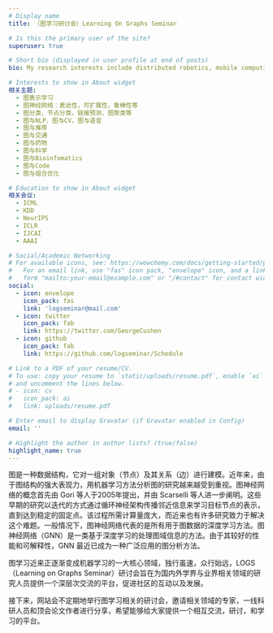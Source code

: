 ```yaml
---
# Display name
title: （图学习研讨会）Learning On Graphs Seminar

# Is this the primary user of the site?
superuser: true

# Short bio (displayed in user profile at end of posts)
bio: My research interests include distributed robotics, mobile computing and programmable matter.

# Interests to show in About widget
相关主题:
  - 图表示学习
  - 图神经网络：表达性，可扩展性，鲁棒性等
  - 图分类，节点分类，链接预测，图聚类等
  - 图与NLP，图与CV，图与语音
  - 图与推荐
  - 图与交通
  - 图与药物
  - 图与科学
  - 图与Bioinfomatics
  - 图与Code
  - 图与组合优化

# Education to show in About widget
相关会议:
  - ICML
  - KDD
  - NeurIPS
  - ICLR
  - IJCAI
  - AAAI

# Social/Academic Networking
# For available icons, see: https://wowchemy.com/docs/getting-started/page-builder/#icons
#   For an email link, use "fas" icon pack, "envelope" icon, and a link in the
#   form "mailto:your-email@example.com" or "/#contact" for contact widget.
social:
  - icon: envelope
    icon_pack: fas
    link: 'logseminar@mail.com'
  - icon: twitter
    icon_pack: fab
    link: https://twitter.com/GeorgeCushen
  - icon: github
    icon_pack: fab
    link: https://github.com/logseminar/Schedule

# Link to a PDF of your resume/CV.
# To use: copy your resume to `static/uploads/resume.pdf`, enable `ai` icons in `params.toml`,
# and uncomment the lines below.
# - icon: cv
#   icon_pack: ai
#   link: uploads/resume.pdf

# Enter email to display Gravatar (if Gravatar enabled in Config)
email: ''

# Highlight the author in author lists? (true/false)
highlight_name: true
---
```


图是一种数据结构，它对一组对象（节点）及其关系（边）进行建模。近年来，由于图结构的强大表现力，用机器学习方法分析图的研究越来越受到重视。图神经网络的概念首先由 Gori 等人于2005年提出，并由 Scarselli 等人进一步阐明。这些早期的研究以迭代的方式通过循环神经架构传播邻近信息来学习目标节点的表示，直到达到稳定的固定点。该过程所需计算量庞大，而近来也有许多研究致力于解决这个难题。一般情况下，图神经网络代表的是所有用于图数据的深度学习方法。图神经网络（GNN）是一类基于深度学习的处理图域信息的方法。由于其较好的性能和可解释性，GNN 最近已成为一种广泛应用的图分析方法。

图学习近来正逐渐变成机器学习的一大核心领域，独行虽速，众行始远，LOGS（Learning on Graphs Seminar）研讨会旨在为国内外学界与业界相关领域的研究人员提供一个深层次交流的平台，促进社区的互动以及发展。

接下来，网站会不定期地举行图学习相关的研讨会，邀请相关领域的专家，一线科研人员和顶会论文作者进行分享，希望能够给大家提供一个相互交流，研讨，和学习的平台。

